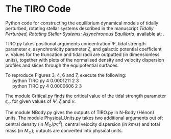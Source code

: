 # The TIRO Code

Python code for constructing the equilibrium dynamical models of tidally perturbed, rotating stellar systems described in the manuscript _Tidally Perturbed, Rotating Stellar Systems: Asynchronous Equilibria_, available at: .

TIRO.py takes positional arguments concentration $\Psi$, tidal strength parameter $\epsilon$, asynchronicity parameter $\zeta$, and galactic potential coefficient $\nu$. Values for the truncation and tidal radii are outputted (in dimensionless units), together with plots of the normalised density and velocity dispersion profiles and slices through the equipotential surfaces.

To reproduce Figures 3, 4, 6 and 7, execute the following: \
&ensp; &ensp; python TIRO.py 4 0.0001211 2 3 \
&ensp; &ensp; python TIRO.py 4 0.0000606 2 3

The module Critical.py finds the critical value of the tidal strength parameter $\epsilon_{cr}$ for given values of $\Psi$, $\zeta$ and $\nu$.

The module NBody.py gives the outputs of TIRO.py in N-Body (Hénon) units. The module Physical_Units.py takes two additional arguments out of: central density (in $M_\odot/pc^3$), central velocity dispersion (in $km/s$) and total mass (in $M_\odot$); outputs are converted into physical units.
